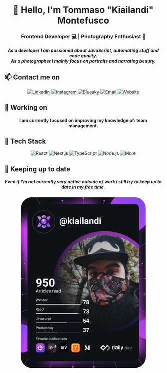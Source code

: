 <div align="center">
  <h1>👋 Hello, I'm Tommaso "Kiailandi" Montefusco</h1>
  <h3>Frontend Developer 💻 | Photography Enthusiast 📸</h3>
  <h5>
    As a developer I am passioned about JavaScript, automating stuff and code quality.
    <br/>
    As a photographer I mainly focus on portraits and narrating beauty.
  </h5>
</div>

## 📫 Contact me on

<div align="center">
  <a href="https://linkedin.com/in/tommaso-montefusco">
    <img src="https://img.shields.io/badge/LinkedIn-0077B5?style=for-the-badge&logo=linkedin&logoColor=white" alt="LinkedIn"/>
  </a>
  <a href="https://instagram.com/tommasomontefusco.me">
    <img src="https://img.shields.io/badge/Instagram-E4405F?style=for-the-badge&logo=instagram&logoColor=white" alt="Instagram"/>
  </a>
  <a href="https://bsky.app/profile/kiailandi.bsky.social">
    <img src="https://img.shields.io/badge/bluesky-blue?style=for-the-badge" alt="Bluesky"/>
  </a>
  <a href="mailto:tommaso.montefusco@hotmail.it">
    <img src="https://img.shields.io/badge/Email-121212?style=for-the-badge&logo=gmail&logoColor=red" alt="Email"/>
  </a>
  <a href="https://tommasomontefusco.me/">
    <img src="https://img.shields.io/badge/Personal_Website-D14836?style=for-the-badge&&logoColor=white" alt="Website"/>
  </a>
</div>

## 🚧 Working on
<div align="center">
  <h4>I am currently focused on improving my knowledge of: team management.</h4>
</div>

## 🚀 Tech Stack

<p align="center">
  <img src="https://img.shields.io/badge/React-20232A?style=for-the-badge&logo=react&logoColor=61DAFB" alt="React"/>
  <img src="https://img.shields.io/badge/Next.js-000000?style=for-the-badge&logo=next.js&logoColor=white" alt="Next.js"/>
  <img src="https://img.shields.io/badge/TypeScript-007ACC?style=for-the-badge&logo=typescript&logoColor=white" alt="TypeScript"/>
  <img src="https://img.shields.io/badge/Node.js-68A063?style=for-the-badge&logo=node.js&logoColor=white" alt="Node.js"/>
  <img src="https://img.shields.io/badge/more_coming_soon™-121212?style=for-the-badge&logoColor=white" alt="More"/
</p>

## 📖 Keeping up to date

<h5 align="center">Even if I'm not currently very active outside of work I still try to keep up to date in my free time.</h5>
<div align="center">
  <a href="https://dly.to/lId0Iz784es"><img src="https://github.com/kiailandi/kiailandi/blob/master/devcard.svg" width="400" alt="Kiailandi's Dev Card"/> 
</div>
